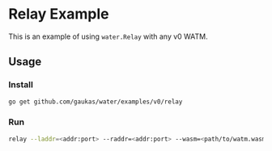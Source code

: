 # Relay Example

This is an example of using `water.Relay` with any v0 WATM. 

## Usage

### Install

```bash
go get github.com/gaukas/water/examples/v0/relay
```

### Run

```bash
relay --laddr=<addr:port> --raddr=<addr:port> --wasm=<path/to/watm.wasm>
```